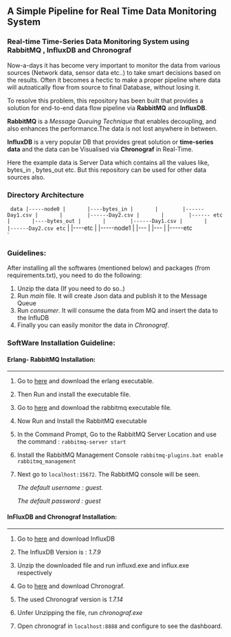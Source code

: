 ## A Simple Pipeline for Real Time Data Monitoring System
### Real-time Time-Series Data Monitoring System using RabbitMQ , InfluxDB and Chronograf


Now-a-days it has become very important to monitor the data from various sources (Network data, sensor data etc..) to take smart decisions based on the results. Often it becomes a hectic to make a proper pipeline where data will autoatically flow from source to final Database, without losing it.

To resolve this problem, this repository has been built that provides a solution for end-to-end data flow pipeline via **RabbitMQ** and **InfluxDB**. 

**RabbitMQ** is a *Message Queuing Technique* that enables decoupling, and also enhances the performance.The data is not lost anywhere in between.

**InfluxDB** is a very popular DB that provides great solution or **time-series data** and the data can be Visualised via **Chronograf** in Real-Time.

Here the example data is Server Data which contains all the values like, bytes_in , bytes_out etc. But this repository can be used for other data sources also.
### Directory Architecture
`
data
  |-----node0
  |       |----bytes_in
  |       |        |------Day1.csv
  |       |        |------Day2.csv
  |       |        |------ etc
  |       |----bytes_out
  |       |        |------Day1.csv
  |       |        |------Day2.csv etc`
  |       |----etc
  |
  |-----node1
  |       |---
  |       |---
  |
  |-----etc  
`

### Guidelines:
After installing all the softwares (mentioned below) and packages (from requirements.txt), you need to do the following:
1) Unzip the data (If you need to do so..)
2) Run *main* file. It will create Json data and publish it to the Message Queue
3) Run *consumer*. It will consume the data from MQ and insert the data to the InfluDB
4) Finally you can easily monitor the data in *Chronograf*.


### SoftWare Installation Guideline:

#### Erlang- RabbitMQ Installation: 
-------------------------------


1) Go to [here](https://www.erlang.org/downloads) and download the erlang executable.

2) Then Run and install the executable file.

3) Go to [here](https://www.rabbitmq.com/download.html) and download the rabbitmq executable file.

4) Now Run and Install the RabbitMQ executable

5) In the Command Prompt, Go to the RabbitMQ Server Location and use the command :
   `rabbitmq-server start`

6) Install the RabbitMQ Management Console
   `rabbitmq-plugins.bat enable rabbitmq_management`

7) Next go to `localhost:15672`. The RabbitMQ console will be seen. 

   *The default username : guest.*
   
   *The default password : guest*




#### InFluxDB and Chronograf Installation:
-------------------------

1) Go to [here](https://portal.influxdata.com/downloads/) and download InfluxDB

2) The InfluxDB Version is : *1.7.9*

3) Unzip the downloaded file and run influxd.exe and influx.exe respectively

4) Go to [here](https://portal.influxdata.com/downloads/) and download Chronograf.

5) The used Chronograf version is *1.7.14*

6) Unfer Unzipping the file, run *chronograf.exe*

7) Open chronograf in `localhost:8888` and configure to see the dashboard. 


